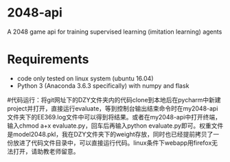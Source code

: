 # 2048-api
A 2048 game api for training supervised learning (imitation learning) agents

# Requirements
* code only tested on linux system (ubuntu 16.04)
* Python 3 (Anaconda 3.6.3 specifically) with numpy and flask

#代码运行：将git网址下的DZY文件夹内的代码clone到本地后在pycharm中新建project并打开，直接运行evaluate，等到控制台输出结束命令时在my2048-api文件夹下的EE369.log文件中可以得到将结果。或者在my2048-api中打开终端，输入chmod a+x evaluate.py，回车后再输入python evaluate.py即可。权重文件是model2048.pkl，我在DZY文件夹下的weight存放，同时也已经提前拷贝了一份放进了代码文件目录中，可以直接运行代码。linux条件下webapp用firefox无法打开，请助教老师留意。
